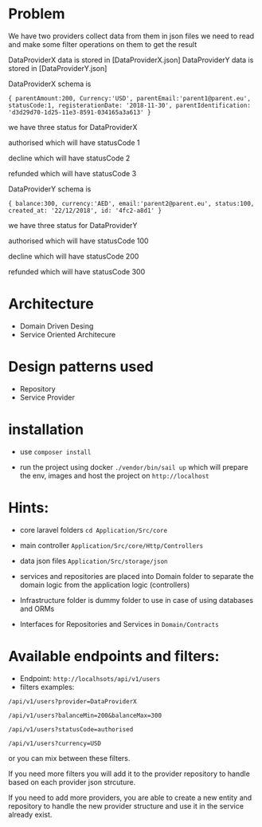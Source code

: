 # Problem

We have two providers collect data from them in json files we need to read and make some filter operations on them to get the result

DataProviderX data is stored in [DataProviderX.json]
DataProviderY data is stored in [DataProviderY.json]

DataProviderX schema is

`{
  parentAmount:200,
  Currency:'USD',
  parentEmail:'parent1@parent.eu',
  statusCode:1,
  registerationDate: '2018-11-30',
  parentIdentification: 'd3d29d70-1d25-11e3-8591-034165a3a613'
}`

we have three status for DataProviderX

authorised which will have statusCode 1

decline which will have statusCode 2

refunded which will have statusCode 3

DataProviderY schema is

`{
  balance:300,
  currency:'AED',
  email:'parent2@parent.eu',
  status:100,
  created_at: '22/12/2018',
  id: '4fc2-a8d1'
}`

we have three status for DataProviderY

authorised which will have statusCode 100

decline which will have statusCode 200

refunded which will have statusCode 300

# Architecture
- Domain Driven Desing
- Service Oriented Architecure

# Design patterns used
- Repository
- Service Provider

# installation
- use `composer install `

- run the project using docker `./vendor/bin/sail up` which will prepare the env, images and host the project on `http://localhost`


# Hints:

- core laravel folders
`cd Application/Src/core`

- main controller
`Application/Src/core/Http/Controllers`

- data json files
`Application/Src/storage/json`

- services and repositories are placed into Domain folder to separate the domain logic from the application logic (controllers)

- Infrastructure folder is dummy folder to use in case of using databases and ORMs

- Interfaces for Repositories and Services in `Domain/Contracts`

# Available endpoints and filters:
- Endpoint: `http://localhsots/api/v1/users`
- filters examples:

`/api/v1/users?provider=DataProviderX`

`/api/v1/users?balanceMin=200&balanceMax=300`

`/api/v1/users?statusCode=authorised`

`/api/v1/users?currency=USD`

or you can mix between these filters.

If you need more filters you will add it to the provider repository to handle based on each provider json strcuture.

If you need to add more providers, you are able to create a new entity and repository to handle the new provider structure and use it in the service already exist.
